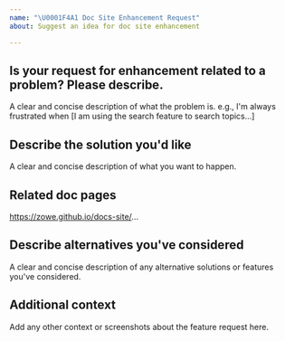 ```yaml
---
name: "\U0001F4A1 Doc Site Enhancement Request"
about: Suggest an idea for doc site enhancement

---
```


<!-- Thanks for deciding to open an issue! Before submitting, please fill in the following information. -->

<!-- See doc link (TBD) for guidance on writing an actionable issue description. -->

## Is your request for enhancement related to a problem? Please describe.
A clear and concise description of what the problem is. e.g., I'm always frustrated when [I am using the search feature to search topics...]

## Describe the solution you'd like
A clear and concise description of what you want to happen.

## Related doc pages
https://zowe.github.io/docs-site/...

## Describe alternatives you've considered 
A clear and concise description of any alternative solutions or features you've considered.

## Additional context
Add any other context or screenshots about the feature request here.
